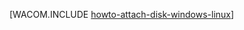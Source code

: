 <properties linkid="manage-linux-howto-attach-a-disk" urlDisplayName="Attach a disk" pageTitle="Attach a disk to a virtual machine | Azure" metaKeywords="Azure Linux virtual machine, Azure Windows virtual machine, Azure attach disk, Azure initialize disk" description="Learn how to attach a data disk to an Azure virtual machine. Then initialize the disk in your Windows Server or Linux virtual machine." metaCanonical="" services="virtual-machines,storage" documentationCenter="" title="How to Attach a Data Disk to a Virtual Machine" authors="" solutions="" manager="" editor="" />





[WACOM.INCLUDE [howto-attach-disk-windows-linux](../includes/howto-attach-disk-windows-linux.md)]
